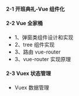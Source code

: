 #### 2-1 开班典礼-Vue 组件化

#### 2-2 Vue 全家桶

- 1、弹窗类组件设计和实现
- 2、tree 组件实现
- 3、路由 vue-router
- 3、vue-router 实现原理

#### 2-3 Vuex 状态管理

- Vuex 数据管理
